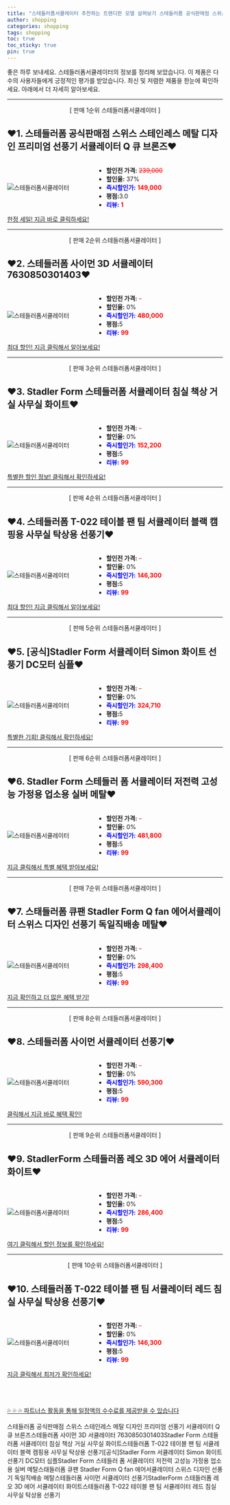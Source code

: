 ```yaml
---
title: "스테들러폼서큘레이터 추천하는 트렌디한 모델 살펴보기 스테들러폼 공식판매점 스위스 스테인레스 메탈"
author: shopping
categories: shopping
tags: shopping
toc: true
toc_sticky: true
pin: true
---
```

좋은 하루 보내세요. 스테들러폼서큘레이터의 정보를 정리해 보았습니다. 이 제품은 다수의 사용자들에게 긍정적인 평가를 받았습니다. 최신 및 저렴한 제품을 한눈에 확인하세요. 아래에서 더 자세히 알아보세요.

---
<p class="toplist" style="margin: 0 auto; display: block; width: fit-content;">[ 판매 1순위 스테들러폼서큘레이터 ]</p>

<h2><strong>❤️1. 스테들러폼 공식판매점 스위스 스테인레스 메탈 디자인 프리미엄 선풍기 서큘레이터 Q 큐 브론즈❤️</strong></h2>

<div style="display: flex; align-items: center;">
    <div style="flex: 0.4;">
        <img src="https://thumbnail9.coupangcdn.com/thumbnails/remote/230x230ex/image/vendor_inventory/9059/ec68888b5658e4a252ba7c3a964bfbfb3437d25540967298df29f6b411b2.jpg" alt="스테들러폼서큘레이터" style="max-width: 100%;">
    </div>
    <div style="flex: 0.6; margin-left: 10px;">
        <ul>
            <li><strong>할인전 가격:</strong> <del style="color: red;">239,000</del></li>
            <li><strong>할인율:</strong> 37%</li>
            <li><span style='color:blue'><strong>즉시할인가:</strong></span> <span style='color:red'><strong>149,000</strong></span></li>
            <li><strong>평점:</strong>3.0</li>
            <li><span style='color:blue'><strong>리뷰:</strong></span> <span style='color:red'><strong>1</strong></span></li>
        </ul>
    </div>
</div>
<div class="center">
    <a href="https://William4Davisa.github.io?lptag=AF9450613&subid=githubio&pageKey=6455673135&traceid=V0-153&itemId=14032304520&vendorItemId=81280655153" class="myButton">
        한정 세일! 지금 바로 클릭하세요!
    </a>
</div>


---
<p class="toplist" style="margin: 0 auto; display: block; width: fit-content;">[ 판매 2순위 스테들러폼서큘레이터 ]</p>

<h2><strong>❤️2. 스테들러폼 사이먼 3D 서큘레이터 7630850301403❤️</strong></h2>

<div style="display: flex; align-items: center;">
    <div style="flex: 0.4;">
        <img src="https://thumbnail7.coupangcdn.com/thumbnails/remote/230x230ex/image/vendor_inventory/d59c/44af28f8de3e09eb215c1ca538a273ecb403a06ee8f1d9975bda9277dea6.jpg" alt="스테들러폼서큘레이터" style="max-width: 100%;">
    </div>
    <div style="flex: 0.6; margin-left: 10px;">
        <ul>
            <li><strong>할인전 가격:</strong> <del style="color: red;">-</del></li>
            <li><strong>할인율:</strong> 0%</li>
            <li><span style='color:blue'><strong>즉시할인가:</strong></span> <span style='color:red'><strong>480,000</strong></span></li>
            <li><strong>평점:</strong>5</li>
            <li><span style='color:blue'><strong>리뷰:</strong></span> <span style='color:red'><strong>99</strong></span></li>
        </ul>
    </div>
</div>
<div class="center">
    <a href="https://William4Davisa.github.io?lptag=AF9450613&subid=githubio&pageKey=8244591327&traceid=V0-153&itemId=23727873246&vendorItemId=90752669106" class="myButton">
        최대 할인! 지금 클릭해서 알아보세요!
    </a>
</div>


---
<p class="toplist" style="margin: 0 auto; display: block; width: fit-content;">[ 판매 3순위 스테들러폼서큘레이터 ]</p>

<h2><strong>❤️3. Stadler Form 스테들러폼 서큘레이터 침실 책상 거실 사무실 화이트❤️</strong></h2>

<div style="display: flex; align-items: center;">
    <div style="flex: 0.4;">
        <img src="https://thumbnail10.coupangcdn.com/thumbnails/remote/230x230ex/image/vendor_inventory/b405/4f7d1770c432d5f23a2f6186c5e7130e9dc051e674e1af06da8f754b5dab.jpg" alt="스테들러폼서큘레이터" style="max-width: 100%;">
    </div>
    <div style="flex: 0.6; margin-left: 10px;">
        <ul>
            <li><strong>할인전 가격:</strong> <del style="color: red;">-</del></li>
            <li><strong>할인율:</strong> 0%</li>
            <li><span style='color:blue'><strong>즉시할인가:</strong></span> <span style='color:red'><strong>152,200</strong></span></li>
            <li><strong>평점:</strong>5</li>
            <li><span style='color:blue'><strong>리뷰:</strong></span> <span style='color:red'><strong>99</strong></span></li>
        </ul>
    </div>
</div>
<div class="center">
    <a href="https://William4Davisa.github.io?lptag=AF9450613&subid=githubio&pageKey=7864271684&traceid=V0-153&itemId=21467722556&vendorItemId=88522092483" class="myButton">
        특별한 할인 정보! 클릭해서 확인하세요!
    </a>
</div>


---
<p class="toplist" style="margin: 0 auto; display: block; width: fit-content;">[ 판매 4순위 스테들러폼서큘레이터 ]</p>

<h2><strong>❤️4. 스테들러폼 T-022 테이블 팬 팀 서큘레이터 블랙 캠핑용 사무실 탁상용 선풍기❤️</strong></h2>

<div style="display: flex; align-items: center;">
    <div style="flex: 0.4;">
        <img src="https://thumbnail6.coupangcdn.com/thumbnails/remote/230x230ex/image/vendor_inventory/af63/961eb3b6895583ddca866c5c3c07ab39bdb49d03226af2706b3e07eb5c87.jpg" alt="스테들러폼서큘레이터" style="max-width: 100%;">
    </div>
    <div style="flex: 0.6; margin-left: 10px;">
        <ul>
            <li><strong>할인전 가격:</strong> <del style="color: red;">-</del></li>
            <li><strong>할인율:</strong> 0%</li>
            <li><span style='color:blue'><strong>즉시할인가:</strong></span> <span style='color:red'><strong>146,300</strong></span></li>
            <li><strong>평점:</strong>5</li>
            <li><span style='color:blue'><strong>리뷰:</strong></span> <span style='color:red'><strong>99</strong></span></li>
        </ul>
    </div>
</div>
<div class="center">
    <a href="https://William4Davisa.github.io?lptag=AF9450613&subid=githubio&pageKey=7836469342&traceid=V0-153&itemId=21322394413&vendorItemId=88381710586" class="myButton">
        최대 할인! 지금 클릭해서 알아보세요!
    </a>
</div>


---
<p class="toplist" style="margin: 0 auto; display: block; width: fit-content;">[ 판매 5순위 스테들러폼서큘레이터 ]</p>

<h2><strong>❤️5. [공식]Stadler Form 서큘레이터 Simon 화이트 선풍기 DC모터 심플❤️</strong></h2>

<div style="display: flex; align-items: center;">
    <div style="flex: 0.4;">
        <img src="https://thumbnail7.coupangcdn.com/thumbnails/remote/230x230ex/image/vendor_inventory/2a3e/c932f4313aa0a20aa5c15eaef23cd447abe878ca69ecd823ab57baef975f.jpg" alt="스테들러폼서큘레이터" style="max-width: 100%;">
    </div>
    <div style="flex: 0.6; margin-left: 10px;">
        <ul>
            <li><strong>할인전 가격:</strong> <del style="color: red;">-</del></li>
            <li><strong>할인율:</strong> 0%</li>
            <li><span style='color:blue'><strong>즉시할인가:</strong></span> <span style='color:red'><strong>324,710</strong></span></li>
            <li><strong>평점:</strong>5</li>
            <li><span style='color:blue'><strong>리뷰:</strong></span> <span style='color:red'><strong>99</strong></span></li>
        </ul>
    </div>
</div>
<div class="center">
    <a href="https://William4Davisa.github.io?lptag=AF9450613&subid=githubio&pageKey=8191720960&traceid=V0-153&itemId=23445619838&vendorItemId=90472406884" class="myButton">
        특별한 기회! 클릭해서 확인하세요!
    </a>
</div>


---
<p class="toplist" style="margin: 0 auto; display: block; width: fit-content;">[ 판매 6순위 스테들러폼서큘레이터 ]</p>

<h2><strong>❤️6. Stadler Form 스테들러 폼 서큘레이터 저전력 고성능 가정용 업소용 실버 메탈❤️</strong></h2>

<div style="display: flex; align-items: center;">
    <div style="flex: 0.4;">
        <img src="https://thumbnail6.coupangcdn.com/thumbnails/remote/230x230ex/image/vendor_inventory/8bcd/17f33883407c9de9129d25578332a92e1d532bd5551cd7f5639b189c2bdb.jpg" alt="스테들러폼서큘레이터" style="max-width: 100%;">
    </div>
    <div style="flex: 0.6; margin-left: 10px;">
        <ul>
            <li><strong>할인전 가격:</strong> <del style="color: red;">-</del></li>
            <li><strong>할인율:</strong> 0%</li>
            <li><span style='color:blue'><strong>즉시할인가:</strong></span> <span style='color:red'><strong>481,800</strong></span></li>
            <li><strong>평점:</strong>5</li>
            <li><span style='color:blue'><strong>리뷰:</strong></span> <span style='color:red'><strong>99</strong></span></li>
        </ul>
    </div>
</div>
<div class="center">
    <a href="https://William4Davisa.github.io?lptag=AF9450613&subid=githubio&pageKey=7872669050&traceid=V0-153&itemId=21510144601&vendorItemId=88563650319" class="myButton">
        지금 클릭해서 특별 혜택 받아보세요!
    </a>
</div>


---
<p class="toplist" style="margin: 0 auto; display: block; width: fit-content;">[ 판매 7순위 스테들러폼서큘레이터 ]</p>

<h2><strong>❤️7. 스태들러폼 큐팬 Stadler Form Q fan 에어서큘레이터 스위스 디자인 선풍기 독일직배송 메탈❤️</strong></h2>

<div style="display: flex; align-items: center;">
    <div style="flex: 0.4;">
        <img src="https://thumbnail9.coupangcdn.com/thumbnails/remote/230x230ex/image/vendor_inventory/6ab2/7085655e27fd92f8b3be0ec8ce557a3dd2085ee890cf1f07e3e4489e028a.jpg" alt="스테들러폼서큘레이터" style="max-width: 100%;">
    </div>
    <div style="flex: 0.6; margin-left: 10px;">
        <ul>
            <li><strong>할인전 가격:</strong> <del style="color: red;">-</del></li>
            <li><strong>할인율:</strong> 0%</li>
            <li><span style='color:blue'><strong>즉시할인가:</strong></span> <span style='color:red'><strong>298,400</strong></span></li>
            <li><strong>평점:</strong>5</li>
            <li><span style='color:blue'><strong>리뷰:</strong></span> <span style='color:red'><strong>99</strong></span></li>
        </ul>
    </div>
</div>
<div class="center">
    <a href="https://William4Davisa.github.io?lptag=AF9450613&subid=githubio&pageKey=214697999&traceid=V0-153&itemId=655358811&vendorItemId=4699283646" class="myButton">
        지금 확인하고 더 많은 혜택 받기!
    </a>
</div>


---
<p class="toplist" style="margin: 0 auto; display: block; width: fit-content;">[ 판매 8순위 스테들러폼서큘레이터 ]</p>

<h2><strong>❤️8. 스테들러폼 사이먼 서큘레이터 선풍기❤️</strong></h2>

<div style="display: flex; align-items: center;">
    <div style="flex: 0.4;">
        <img src="https://thumbnail7.coupangcdn.com/thumbnails/remote/230x230ex/image/vendor_inventory/4cdb/55052fcb9271ac9460b42732da733d14ee504c7b39fb5231db209ecbd341.png" alt="스테들러폼서큘레이터" style="max-width: 100%;">
    </div>
    <div style="flex: 0.6; margin-left: 10px;">
        <ul>
            <li><strong>할인전 가격:</strong> <del style="color: red;">-</del></li>
            <li><strong>할인율:</strong> 0%</li>
            <li><span style='color:blue'><strong>즉시할인가:</strong></span> <span style='color:red'><strong>590,300</strong></span></li>
            <li><strong>평점:</strong>5</li>
            <li><span style='color:blue'><strong>리뷰:</strong></span> <span style='color:red'><strong>99</strong></span></li>
        </ul>
    </div>
</div>
<div class="center">
    <a href="https://William4Davisa.github.io?lptag=AF9450613&subid=githubio&pageKey=8219212502&traceid=V0-153&itemId=23616930948&vendorItemId=90642551485" class="myButton">
        클릭해서 지금 바로 혜택 확인!
    </a>
</div>


---
<p class="toplist" style="margin: 0 auto; display: block; width: fit-content;">[ 판매 9순위 스테들러폼서큘레이터 ]</p>

<h2><strong>❤️9. StadlerForm 스테들러폼 레오 3D 에어 서큘레이터 화이트❤️</strong></h2>

<div style="display: flex; align-items: center;">
    <div style="flex: 0.4;">
        <img src="https://thumbnail8.coupangcdn.com/thumbnails/remote/230x230ex/image/vendor_inventory/a199/3675e091a1d60df6a7e4e35d10e4acf7b07b3dc644a096952106675207ab.jpg" alt="스테들러폼서큘레이터" style="max-width: 100%;">
    </div>
    <div style="flex: 0.6; margin-left: 10px;">
        <ul>
            <li><strong>할인전 가격:</strong> <del style="color: red;">-</del></li>
            <li><strong>할인율:</strong> 0%</li>
            <li><span style='color:blue'><strong>즉시할인가:</strong></span> <span style='color:red'><strong>286,400</strong></span></li>
            <li><strong>평점:</strong>5</li>
            <li><span style='color:blue'><strong>리뷰:</strong></span> <span style='color:red'><strong>99</strong></span></li>
        </ul>
    </div>
</div>
<div class="center">
    <a href="https://William4Davisa.github.io?lptag=AF9450613&subid=githubio&pageKey=7157608267&traceid=V0-153&itemId=18007194388&vendorItemId=85608123960" class="myButton">
        여기 클릭해서 할인 정보를 확인하세요!
    </a>
</div>


---
<p class="toplist" style="margin: 0 auto; display: block; width: fit-content;">[ 판매 10순위 스테들러폼서큘레이터 ]</p>

<h2><strong>❤️10. 스테들러폼 T-022 테이블 팬 팀 서큘레이터 레드 침실 사무실 탁상용 선풍기❤️</strong></h2>

<div style="display: flex; align-items: center;">
    <div style="flex: 0.4;">
        <img src="https://thumbnail7.coupangcdn.com/thumbnails/remote/230x230ex/image/vendor_inventory/8462/da519a7e0dddf9b35cc199bc8a134275b81f5de6e71ea8ad54307a109c58.jpg" alt="스테들러폼서큘레이터" style="max-width: 100%;">
    </div>
    <div style="flex: 0.6; margin-left: 10px;">
        <ul>
            <li><strong>할인전 가격:</strong> <del style="color: red;">-</del></li>
            <li><strong>할인율:</strong> 0%</li>
            <li><span style='color:blue'><strong>즉시할인가:</strong></span> <span style='color:red'><strong>146,300</strong></span></li>
            <li><strong>평점:</strong>5</li>
            <li><span style='color:blue'><strong>리뷰:</strong></span> <span style='color:red'><strong>99</strong></span></li>
        </ul>
    </div>
</div>
<div class="center">
    <a href="https://William4Davisa.github.io?lptag=AF9450613&subid=githubio&pageKey=7836459166&traceid=V0-153&itemId=21322347701&vendorItemId=88381665698" class="myButton">
        지금 클릭해서 최저가 확인하세요!
    </a>
</div>

<br><br><br>[💦 💦 💦 파트너스 활동을 통해 일정액의 수수료를 제공받을 수 있습니다](https://link.coupang.com/a/bcpT2c)<br><br>스테들러폼 공식판매점 스위스 스테인레스 메탈 디자인 프리미엄 선풍기 서큘레이터 Q 큐 브론즈스테들러폼 사이먼 3D 서큘레이터 7630850301403Stadler Form 스테들러폼 서큘레이터 침실 책상 거실 사무실 화이트스테들러폼 T-022 테이블 팬 팀 서큘레이터 블랙 캠핑용 사무실 탁상용 선풍기[공식]Stadler Form 서큘레이터 Simon 화이트 선풍기 DC모터 심플Stadler Form 스테들러 폼 서큘레이터 저전력 고성능 가정용 업소용 실버 메탈스태들러폼 큐팬 Stadler Form Q fan 에어서큘레이터 스위스 디자인 선풍기 독일직배송 메탈스테들러폼 사이먼 서큘레이터 선풍기StadlerForm 스테들러폼 레오 3D 에어 서큘레이터 화이트스테들러폼 T-022 테이블 팬 팀 서큘레이터 레드 침실 사무실 탁상용 선풍기